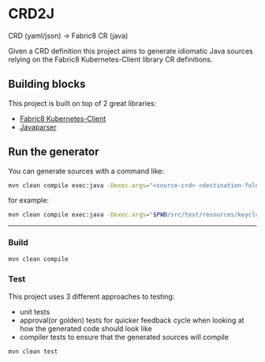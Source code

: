 # CRD2J

CRD (yaml/json) -> Fabric8 CR (java)

Given a CRD definition this project aims to generate idiomatic Java sources relying on the Fabric8 Kubernetes-Client library CR definitions.

## Building blocks

This project is built on top of 2 great libraries:

 - [Fabric8 Kubernetes-Client](https://github.com/fabric8io/kubernetes-client)
 - [Javaparser](https://github.com/javaparser/javaparser)

## Run the generator

You can generate sources with a command like:
```bash
mvn clean compile exec:java -Dexec.args="<source-crd> <destination-folder>"
```

for example:
```bash
mvn clean compile exec:java -Dexec.args="$PWD/src/test/resources/keycloak-crd.yml $PWD/.tmp"
```

---

### Build

```bash
mvn clean compile
```

### Test

This project uses 3 different approaches to testing:

 - unit tests
 - approval(or golden) tests for quicker feedback cycle when looking at how the generated code should look like
 - compiler tests to ensure that the generated sources will compile

```bash
mvn clean test
```
